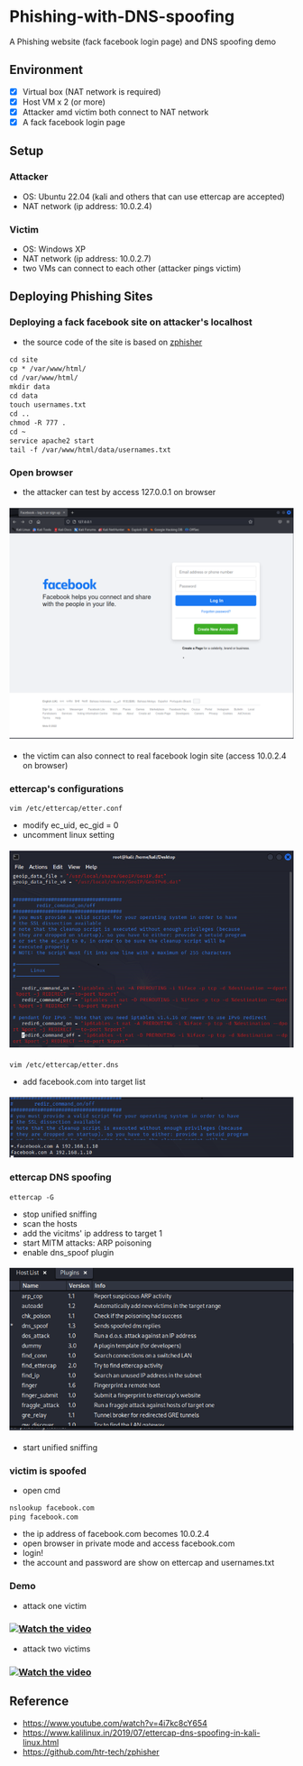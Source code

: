 # Phishing-with-DNS-spoofing
A Phishing website (fack facebook login page) and DNS spoofing demo
## Environment
- [x] Virtual box (NAT network is required)
- [x] Host VM x 2 (or more)
- [x] Attacker amd victim both connect to NAT network
- [X] A fack facebook login page

## Setup
### Attacker 
- OS: Ubuntu 22.04 (kali and others that can use ettercap are accepted)
- NAT network (ip address: 10.0.2.4)

### Victim 
- OS: Windows XP
- NAT network (ip address: 10.0.2.7)
- two VMs can connect to each other (attacker pings victim)


## Deploying Phishing Sites
### Deploying a fack facebook site on attacker's localhost
- the source code of the site is based on [zphisher](https://github.com/htr-tech/zphisher)
```bash=
cd site
cp * /var/www/html/
cd /var/www/html/
mkdir data
cd data
touch usernames.txt  
cd ..
chmod -R 777 .     
cd ~
service apache2 start
tail -f /var/www/html/data/usernames.txt    
```
### Open browser 
- the attacker can test by access 127.0.0.1 on browser
#### ![image](img/fb.png)
- the victim can also connect to real facebook login site (access 10.0.2.4 on browser)

### ettercap's configurations
```bash=
vim /etc/ettercap/etter.conf 
```
- modify ec_uid, ec_gid = 0
- uncomment linux setting
#### ![image](img/conf.png)
```bash=
vim /etc/ettercap/etter.dns 
```
- add facebook.com into target list
#### ![image](img/dnsconf.png)

### ettercap DNS spoofing
```bash=
ettercap -G 
```
- stop unified sniffing 
- scan the hosts
- add the vicitms' ip address to target 1
- start MITM attacks: ARP poisoning
- enable dns_spoof plugin
#### ![image](img/DNS.png)
- start unified sniffing 

### victim is spoofed
- open cmd
```bash=
nslookup facebook.com
ping facebook.com
```
- the ip address of facebook.com becomes 10.0.2.4
- open browser in private mode and access facebook.com
- login!
- the account and password are show on ettercap and usernames.txt 

### Demo 
- attack one victim
### [![Watch the video](https://play-lh.googleusercontent.com/oB12-6RptJzx0x4fwhQr7CvhlTUSTdU2T9nczVHA9tIqzoOqayWz8mYM74ywoUYjIEo)](https://youtu.be/MtasTwbpGYw)
- attack two victims
### [![Watch the video](https://play-lh.googleusercontent.com/oB12-6RptJzx0x4fwhQr7CvhlTUSTdU2T9nczVHA9tIqzoOqayWz8mYM74ywoUYjIEo)](https://youtu.be/0tiLnDpQlVQ)


## Reference
- https://www.youtube.com/watch?v=4i7kc8cY654
- https://www.kalilinux.in/2019/07/ettercap-dns-spoofing-in-kali-linux.html
- https://github.com/htr-tech/zphisher
